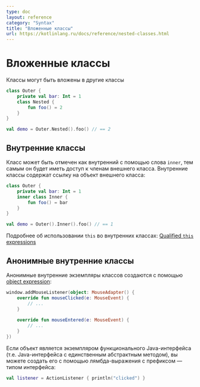 ```yaml
---
type: doc
layout: reference
category: "Syntax"
title: "Вложенные классы"
url: https://kotlinlang.ru/docs/reference/nested-classes.html
---
```


<!--Nested Classes-->
# Вложенные классы 

<!--Classes can be nested in other classes-->
Классы могут быть вложены в другие классы

```kotlin
class Outer {
    private val bar: Int = 1
    class Nested {
        fun foo() = 2
    }
}

val demo = Outer.Nested().foo() // == 2
```

<!--## Inner classes-->
## Внутренние классы
<!--A class may be marked as inner to be able to access members of outer class. Inner classes carry a reference to an object of an outer class:-->
Класс может быть отмечен как внутренний с помощью слова `inner`, тем самым он будет иметь доступ к членам внешнего класса. 
Внутренние классы содержат ссылку на объект внешнего класса:

```kotlin
class Outer {
    private val bar: Int = 1
    inner class Inner {
        fun foo() = bar
    }
}

val demo = Outer().Inner().foo() // == 1
```

<!--See [Qualified *this*{: .keyword } expressions](this-expressions.html) to learn about disambiguation of *this*{: .keyword } in inner classes.-->
Подробнее об использовании `this` во внутренних классах: [Qualified `this` expressions](this-expressions.html)

<!--## Anonymous inner classes-->
## Анонимные внутренние классы
<!--Anonymous inner class instances are created using an [object expression](object-declarations.html#object-expressions):-->
Анонимные внутренние экземпляры классов создаются с помощью [object expression](object-declarations.html#object-expressions):

```kotlin
window.addMouseListener(object: MouseAdapter() {
    override fun mouseClicked(e: MouseEvent) {
        // ...
    }
                                                                                                            
    override fun mouseEntered(e: MouseEvent) {
        // ...
    }
})
```

<!--If the object is an instance of a functional Java interface (i.e. a Java interface with a single abstract method),
you can create it using a lambda expression prefixed with the type of the interface:-->
Если объект является экземпляром функционального Java-интерфейса (т.е. Java-интерфейса с единственным абстрактным методом), 
вы можете создать его с помощью лямбда-выражения с префиксом — типом интерфейса:

```kotlin
val listener = ActionListener { println("clicked") }
```
